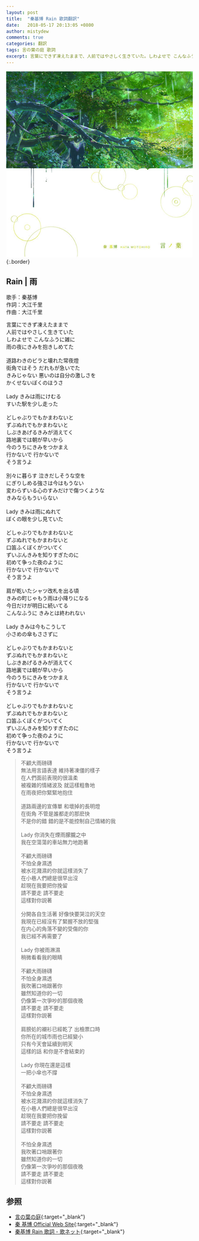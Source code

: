 ```yaml
---
layout: post
title:  "秦基博 Rain 歌詞翻訳"
date:   2018-05-17 20:13:05 +0800
author: mistydew
comments: true
categories: 翻訳
tags: 言の葉の庭 歌詞
excerpt: 言葉にできず凍えたままで、人前ではやさしく生きていた。しわよせで こんなふうに雑に、雨の夜にきみを抱きしめてた。
---
```

![言ノ葉](/assets/images/cover/misc/言ノ葉.jpg){:.border}

## Rain | 雨

歌手：秦基博<br>
作詞：大江千里<br>
作曲：大江千里

<div class="lyric-original">
<p>
言葉にできず凍えたままで<br>
人前ではやさしく生きていた<br>
しわよせで こんなふうに雑に<br>
雨の夜にきみを抱きしめてた<br>
<br>
道路わきのビラと壊れた常夜燈<br>
街角ではそう だれもが急いでた<br>
きみじゃない 悪いのは自分の激しさを<br>
かくせないぼくのほうさ<br>
<br>
Lady きみは雨にけむる<br>
すいた駅を少し走った<br>
<br>
どしゃぶりでもかまわないと<br>
ずぶぬれでもかまわないと<br>
しぶきあげるきみが消えてく<br>
路地裏では朝が早いから<br>
今のうちにきみをつかまえ<br>
行かないで 行かないで<br>
そう言うよ<br>
<br>
別々に暮らす 泣きだしそうな空を<br>
にぎりしめる強さは今はもうない<br>
変わらずいる心のすみだけで傷つくような<br>
きみならもういらない<br>
<br>
Lady きみは雨にぬれて<br>
ぼくの眼を少し見ていた<br>
<br>
どしゃぶりでもかまわないと<br>
ずぶぬれでもかまわないと<br>
口笛ふくぼくがついてく<br>
ずいぶんきみを知りすぎたのに<br>
初めて争った夜のように<br>
行かないで 行かないで<br>
そう言うよ<br>
<br>
肩が乾いたシャツ改札を出る頃<br>
きみの町じゃもう雨は小降りになる<br>
今日だけが明日に続いてる<br>
こんなふうに きみとは終われない<br>
<br>
Lady きみは今もこうして<br>
小さめの傘もささずに<br>
<br>
どしゃぶりでもかまわないと<br>
ずぶぬれでもかまわないと<br>
しぶきあげるきみが消えてく<br>
路地裏では朝が早いから<br>
今のうちにきみをつかまえ<br>
行かないで 行かないで<br>
そう言うよ<br>
<br>
どしゃぶりでもかまわないと<br>
ずぶぬれでもかまわないと<br>
口笛ふくぼくがついてく<br>
ずいぶんきみを知りすぎたのに<br>
初めて争った夜のように<br>
行かないで 行かないで<br>
そう言うよ
</p>
</div>

<div class="lyric-translation">
<blockquote>
不顧大雨磅礴<br>
無法用言語表達 維持著凍僵的樣子<br>
在人們面前表現的很溫柔<br>
被複雜的情緒波及 就這樣粗魯地<br>
在雨夜把你緊緊地抱住<br>
<br>
道路兩邊的宣傳單 和壞掉的長明燈<br>
在街角 不管是誰都走的那麽快<br>
不是你的錯 錯的是不能控制自己情緒的我<br>
<br>
Lady 你消失在煙雨朦朧之中<br>
我在空蕩蕩的車站無力地跑著<br>
<br>
不顧大雨磅礴<br>
不怕全身濕透<br>
被水花濺濕的你就這樣消失了<br>
在小巷人們總是很早出沒<br>
趁現在我要把你挽留<br>
請不要走 請不要走<br>
這樣對你説著<br>
<br>
分開各自生活著 好像快要哭泣的天空<br>
我現在已經沒有了緊握不放的堅强<br>
在内心的角落不變的受傷的你<br>
我已經不再需要了<br>
<br>
Lady 你被雨淋濕<br>
稍微看看我的眼睛<br>
<br>
不顧大雨磅礴<br>
不怕全身濕透<br>
我吹著口哨跟著你<br>
雖然知道你的一切<br>
仍像第一次爭吵的那個夜晚<br>
請不要走 請不要走<br>
這樣對你説著<br>
<br>
肩膀処的襯衫已經乾了 出檢票口時<br>
你所在的城市雨也已經變小<br>
只有今天會延續到明天<br>
這樣的話 和你是不會結束的<br>
<br>
Lady 你現在還是這樣<br>
一把小傘也不撐<br>
<br>
不顧大雨磅礴<br>
不怕全身濕透<br>
被水花濺濕的你就這樣消失了<br>
在小巷人們總是很早出沒<br>
趁現在我要把你挽留<br>
請不要走 請不要走<br>
這樣對你説著<br>
<br>
不怕全身濕透<br>
我吹著口哨跟著你<br>
雖然知道你的一切<br>
仍像第一次爭吵的那個夜晚<br>
請不要走 請不要走<br>
這樣對你説著
</blockquote>
</div>

## 参照

* [言の葉の庭](http://www.kotonohanoniwa.jp){:target="_blank"}
* [秦 基博 Official Web Site](http://www.office-augusta.com/hata){:target="_blank"}
* [秦基博 Rain 歌詞 - 歌ネット](https://www.uta-net.com/song/146922){:target="_blank"}
